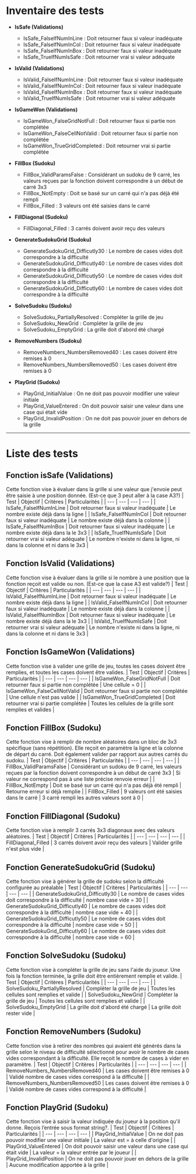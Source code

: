 # Inventaire des tests
- **IsSafe (Validations)**
    - IsSafe_FalseIfNumInLine : Doit retourner faux si valeur inadéquate
    - IsSafe_FalseIfNumInCol : Doit retourner faux si valeur inadéquate
    - IsSafe_FalseIfNumInBox : Doit retourner faux si valeur inadéquate
    - IsSafe_TrueIfNumIsSafe : Doit retourner vrai si valeur adéquate
- **IsValid (Validations)**
    - IsValid_FalseIfNumInLine : Doit retourner faux si valeur inadéquate
    - IsValid_FalseIfNumInCol : Doit retourner faux si valeur inadéquate
    - IsValid_FalseIfNumInBox : Doit retourner faux si valeur inadéquate
    - IsValid_TrueIfNumIsSafe : Doit retourner vrai si valeur adéquate
- **IsGameWon (Validations)**
    - IsGameWon_FalseGridNotFull : Doit retourner faux si partie non complétée
    - IsGameWon_FalseCellNotValid : Doit retourner faux si partie non complétée
    - IsGameWon_TrueGridCompleted : Doit retourner vrai si partie complétée

- **FillBox (Sudoku)**
    - FillBox_ValidParamsFalse : Considérant un sudoku de 9 carré, les valeurs reçues par la fonction doivent correspondre à un début de carré 3x3
    - FillBox_NotEmpty : Doit se basé sur un carré qui n'a pas déjà été rempli 
    - FillBox_Filled : 3 valeurs ont été saisies dans le carré  
- **FillDiagonal (Sudoku)**
    - FillDiagonal_Filled : 3 carrés doivent avoir reçu des valeurs 
- **GenerateSudokuGrid (Sudoku)**
    - GenerateSudokuGrid_Difficutly30 : Le nombre de cases vides doit correspondre à la difficulté 
    - GenerateSudokuGrid_Difficutly40 : Le nombre de cases vides doit correspondre à la difficulté 
    - GenerateSudokuGrid_Difficutly50 : Le nombre de cases vides doit correspondre à la difficulté 
    - GenerateSudokuGrid_Difficutly60 : Le nombre de cases vides doit correspondre à la difficulté 
- **SolveSudoku (Sudoku)**
    - SolveSudoku_PartiallyResolved : Compléter la grille de jeu 
    - SolveSudoku_NewGrid : Compléter la grille de jeu 
    - SolveSudoku_EmptyGrid : La grille doit d'abord été chargé 
- **RemoveNumbers (Sudoku)**
    - RemoveNumbers_NumbersRemoved40 : Les cases doivent être remises à 0 
    - RemoveNumbers_NumbersRemoved50 : Les cases doivent être remises à 0 
- **PlayGrid (Sudoku)**
    - PlayGrid_InitialValue : On ne doit pas pouvoir modifier une valeur initiale 
    - PlayGrid_ValueEntered : On doit pouvoir saisir une valeur dans une case qui était vide 
    - PlayGrid_InvalidPosition : On ne doit pas pouvoir jouer en dehors de la grille 

----
# Liste des tests
## Fonction isSafe (Validations)
Cette fonction vise à évaluer dans la grille si une valeur que j'envoie peut être saisie à une position donnée. (Est-ce que 3 peut aller à la case A3?)
| Test | Objectif | Critères | Particularités |
| --- | --- | --- | --- |
| IsSafe_FalseIfNumInLine | Doit retourner faux si valeur inadéquate | Le nombre existe déjà dans la ligne |
| IsSafe_FalseIfNumInCol | Doit retourner faux si valeur inadéquate | Le nombre existe déjà dans la colonne |
| IsSafe_FalseIfNumInBox | Doit retourner faux si valeur inadéquate | Le nombre existe déjà dans la le 3x3 |
| IsSafe_TrueIfNumIsSafe | Doit retourner vrai si valeur adéquate | Le nombre n'existe ni dans la ligne, ni dans la colonne et ni dans le 3x3 |

## Fonction IsValid (Validations)
Cette fonction vise à évaluer dans la grille si le nombre à une position que la fonction reçoit est valide ou non. (Est-ce que la case A3 est valide?)
| Test | Objectif | Critères | Particularités |
| --- | --- | --- | --- |
| IsValid_FalseIfNumInLine | Doit retourner faux si valeur inadéquate | Le nombre existe déjà dans la ligne |
| IsValid_FalseIfNumInCol | Doit retourner faux si valeur inadéquate | Le nombre existe déjà dans la colonne |
| IsValid_FalseIfNumInBox | Doit retourner faux si valeur inadéquate | Le nombre existe déjà dans la le 3x3 |
| IsValid_TrueIfNumIsSafe | Doit retourner vrai si valeur adéquate | Le nombre n'existe ni dans la ligne, ni dans la colonne et ni dans le 3x3 |

## Fonction IsGameWon (Validations)
Cette fonction vise à valider une grille de jeu, toutes les cases doivent être remplies, et toutes les cases doivent être valides.
| Test | Objectif | Critères | Particularités |
| --- | --- | --- | --- |
| IsGameWon_FalseGridNotFull | Doit retourner faux si partie non complétée | Une cellule = 0 |
| IsGameWon_FalseCellNotValid | Doit retourner faux si partie non complétée | Une cellule n'est pas valide |
| IsGameWon_TrueGridCompleted | Doit retourner vrai si partie complétée | Toutes les cellules de la grille sont remplies et valides |

## Fonction FillBox (Sudoku)
Cette fonction vise à remplir de nombre aléatoires dans un bloc de 3x3 spécifique (sans répétition). Elle reçoit en paramètre la ligne et la colonne de départ du carré. Doit également valider par rapport aux autres carrés du sudoku.
| Test | Objectif | Critères | Particularités |
| --- | --- | --- | --- |
| FillBox_ValidParamsFalse | Considérant un sudoku de 9 carré, les valeurs reçues par la fonction doivent correspondre à un début de carré 3x3 | Si valeur ne correspond pas à une liste précise renvoie erreur |
| FillBox_NotEmpty | Doit se basé sur un carré qui n'a pas déjà été rempli | Retourne erreur si déjà remplie |
| FillBox_Filled | 9 valeurs ont été saisies dans le carré | 3 carré rempli les autres valeurs sont à 0 |


## Fonction FillDiagonal (Sudoku)
Cette fonction vise à remplir 3 carrés 3x3 diagonaux avec des valeurs aléatoires.
| Test | Objectif | Critères | Particularités |
| --- | --- | --- | --- |
| FillDiagonal_Filled | 3 carrés doivent avoir reçu des valeurs | Valider grille n'est plus vide |

## Fonction GenerateSudokuGrid (Sudoku)
Cette fonction vise à générer la grille de sudoku selon la difficulté configurée au préalable
| Test | Objectif | Critères | Particularités |
| --- | --- | --- | --- |
| GenerateSudokuGrid_Difficutly30 | Le nombre de cases vides doit correspondre à la difficulté | nombre case vide = 30 |
| GenerateSudokuGrid_Difficutly40 | Le nombre de cases vides doit correspondre à la difficulté | nombre case vide = 40 |
| GenerateSudokuGrid_Difficutly50 | Le nombre de cases vides doit correspondre à la difficulté | nombre case vide = 50 |
| GenerateSudokuGrid_Difficutly60 | Le nombre de cases vides doit correspondre à la difficulté | nombre case vide = 60 |

## Fonction SolveSudoku (Sudoku)
Cette fonction vise à compléter la grille de jeu sans l'aide du joueur. Une fois la fonction terminée, la grille doit être entièrement remplie et valide.
| Test | Objectif | Critères | Particularités |
| --- | --- | --- | --- |
| SolveSudoku_PartiallyResolved | Compléter la grille de jeu | Toutes les cellules sont remplies et valide |
| SolveSudoku_NewGrid | Compléter la grille de jeu | Toutes les cellules sont remplies et valide |
| SolveSudoku_EmptyGrid | La grille doit d'abord été chargé | La grille doit rester vide |

## Fonction RemoveNumbers (Sudoku)
Cette fonction vise à retirer des nombres qui avaient été générés dans la grille selon le niveau de difficulté sélectionné pour avoir le nombre de cases vides correspondant à la difficulté. Elle reçoit le nombre de cases à vider en paramètre.
| Test | Objectif | Critères | Particularités |
| --- | --- | --- | --- |
| RemoveNumbers_NumbersRemoved40 | Les cases doivent être remises à 0 | Validé nombre de cases vides correspond à la difficulté |
| RemoveNumbers_NumbersRemoved50 | Les cases doivent être remises à 0 | Validé nombre de cases vides correspond à la difficulté |

## Fonction PlayGrid (Sudoku)
Cette fonction vise à saisir la valeur indiquée du joueur à la position qu'il donne. Reçois l’entrée sous format string?.
| Test | Objectif | Critères | Particularités |
| --- | --- | --- | --- |
| PlayGrid_InitialValue | On ne doit pas pouvoir modifier une valeur initiale | La valeur est = à celle d'origine |
| PlayGrid_ValueEntered | On doit pouvoir saisir une valeur dans une case qui était vide | La valeur = la valeur entrée par le joueur |
| PlayGrid_InvalidPosition | On ne doit pas pouvoir jouer en dehors de la grille | Aucune modification apportée à la grille |